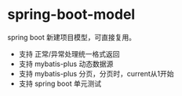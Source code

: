 # spring-boot-model
spring boot 新建项目模型，可直接复用。
- 支持 正常/异常处理统一格式返回
- 支持 mybatis-plus 动态数据源
- 支持 mybatis-plus 分页，分页时，current从1开始
- 支持 spring boot 单元测试